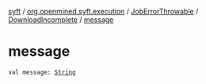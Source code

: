 [syft](../../../index.md) / [org.openmined.syft.execution](../../index.md) / [JobErrorThrowable](../index.md) / [DownloadIncomplete](index.md) / [message](./message.md)

# message

`val message: `[`String`](https://kotlinlang.org/api/latest/jvm/stdlib/kotlin/-string/index.html)